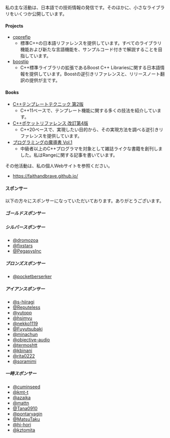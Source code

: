 私の主な活動は、日本語での技術情報の発信です。そのほかに、小さなライブラリをいくつか公開しています。

#### Projects
- [cpprefjp](https://github.com/cpprefjp/site)
    - 標準C++の日本語リファレンスを提供しています。すべてのライブラリ機能および新たな言語機能を、サンプルコード付きで解説することを目指しています。
- [boostjp](https://github.com/boostjp/site)
    - C++標準ライブラリの拡張であるBoost C++ Librariesに関する日本語情報を提供しています。Boostの逆引きリファレンスと、リリースノート翻訳の提供が主です。

#### Books
- [C++テンプレートテクニック 第2版](https://amzn.to/3b6U3wG)
    - C++11ベースで、テンプレート機能に関する多くの技法を紹介しています。
- [C++ポケットリファレンス 改訂第4版](https://amzn.to/3b69wwQ)
    - C++20ベースで、実現したい目的から、その実現方法を調べる逆引きリファレンスを提供しています。
- [プログラミングの魔導書 Vol.1](http://longgate.co.jp/books/grimoire-vol1.html)
    - 中級者以上のC++プログラマを対象として雑誌ライクな書籍を創刊しました。私はRangeに関する記事を書いています。

その他活動は、私の個人Webサイトを参照ください。

- <https://faithandbrave.github.io/>

#### スポンサー
以下の方々にスポンサーになっていただいております。ありがとうございます。

##### ゴールドスポンサー
##### シルバースポンサー
- [@dromozoa](https://github.com/dromozoa)
- [@fixstars](https://github.com/fixstars)
- [@PegasysInc](https://github.com/PegasysInc)

##### ブロンズスポンサー
- [@pocketberserker](https://github.com/pocketberserker)

##### アイアンスポンサー
- [@s-hiiragi](https://github.com/s-hiiragi)
- [@Reputeless](https://github.com/Reputeless)
- [@yutopp](https://github.com/yutopp)
- [@hsimyu](https://github.com/hsimyu)
- [@nekko1119](https://github.com/nekko1119)
- [@Fuyutsubaki](https://github.com/Fuyutsubaki)
- [@minachun](https://github.com/minachun)
- [@objective-audio](https://github.com/objective-audio)
- [@termoshtt](https://github.com/termoshtt)
- [@kbinani](https://github.com/kbinani)
- [@rita0222](https://github.com/rita0222)
- [@soramimi](https://github.com/soramimi)

##### 一時スポンサー
- [@cuminseed](https://github.com/cuminseed)
- [@kmt-t](https://github.com/kmt-t)
- [@azaika](https://github.com/azaika)
- [@mattn](https://github.com/mattn)
- [@Tana0910](https://github.com/Tana0910)
- [@pontaryagin](https://github.com/pontaryagin)
- [@MatsuTaku](https://github.com/MatsuTaku)
- [@hi-hori](https://github.com/hi-hori)
- [@kztomita](https://github.com/kztomita)

